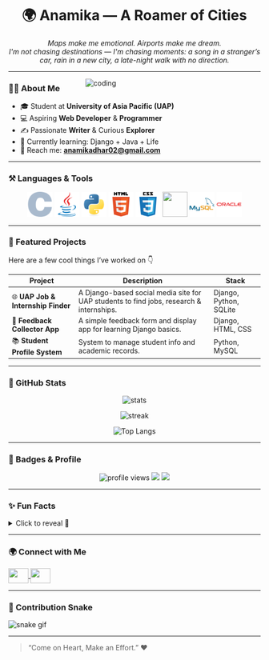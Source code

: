 <!-- 👑 HEADER BANNER -->


<h1 align="center">🌍 Anamika — A Roamer of Cities</h1>

<p align="center">
  <i>Maps make me emotional. Airports make me dream.</i><br>
  <i>I'm not chasing destinations — I'm chasing moments: a song in a stranger’s car, rain in a new city, a late-night walk with no direction.</i><br>
 
</p>

---

<img align="right" alt="coding" width="350" src="https://i.pinimg.com/736x/7a/87/81/7a8781168fde99a52044ab01c6968599.jpg">

### 👩‍💻 About Me
- 🎓 Student at **University of Asia Pacific (UAP)**
- 💻 Aspiring **Web Developer** & **Programmer**
- ✍️ Passionate **Writer** & Curious **Explorer**
- 🌱 Currently learning: Django + Java + Life
- 💌 Reach me: **anamikadhar02@gmail.com**

---

### ⚒️ Languages & Tools
<p align="center"> 
  <a href="#"><img src="https://raw.githubusercontent.com/devicons/devicon/master/icons/c/c-original.svg" width="50" height="50" /></a>
  <a href="#"><img src="https://raw.githubusercontent.com/devicons/devicon/master/icons/java/java-original.svg" width="50" height="50" /></a>
  <a href="#"><img src="https://raw.githubusercontent.com/devicons/devicon/master/icons/python/python-original.svg" width="50" height="50" /></a>
  <a href="#"><img src="https://raw.githubusercontent.com/devicons/devicon/master/icons/html5/html5-original-wordmark.svg" width="50" height="50" /></a>
  <a href="#"><img src="https://raw.githubusercontent.com/devicons/devicon/master/icons/css3/css3-original-wordmark.svg" width="50" height="50" /></a>
  <a href="#"><img src="https://cdn.worldvectorlogo.com/logos/django.svg" width="50" height="50" /></a>
  <a href="#"><img src="https://raw.githubusercontent.com/devicons/devicon/master/icons/mysql/mysql-original-wordmark.svg" width="50" height="50" /></a>
  <a href="#"><img src="https://raw.githubusercontent.com/devicons/devicon/master/icons/oracle/oracle-original.svg" width="50" height="50" /></a>
</p>

---

### 📌 Featured Projects
Here are a few cool things I’ve worked on 👇

| Project | Description | Stack |
|--------|-------------|-------|
| 🌐 **UAP Job & Internship Finder** | A Django-based social media site for UAP students to find jobs, research & internships. | Django, Python, SQLite |
| 🧾 **Feedback Collector App** | A simple feedback form and display app for learning Django basics. | Django, HTML, CSS |
| 📚 **Student Profile System** | System to manage student info and academic records. | Python, MySQL |

---

### 🧠 GitHub Stats
<p align="center">
  <img src="https://github-readme-stats.vercel.app/api?username=anameeks&show_icons=true&theme=tokyonight" alt="stats" />
</p>

<p align="center">
  <img src="https://github-readme-streak-stats.herokuapp.com/?user=anameeks&theme=tokyonight" alt="streak" />
</p>

<p align="center">
  <img src="https://github-readme-stats.vercel.app/api/top-langs?username=anameeks&show_icons=true&locale=en&layout=compact&theme=tokyonight" alt="Top Langs" />
</p>

---

### 🏅 Badges & Profile
<p align="center">
  <img src="https://komarev.com/ghpvc/?username=anameeks&label=Profile%20views&color=0e75b6&style=flat" alt="profile views" />
  <img src="https://img.shields.io/badge/Code-Python-blue?style=flat&logo=python" />
  <img src="https://img.shields.io/badge/Made%20with-Markdown-1f425f.svg" />
</p>

---

### ✨ Fun Facts
<details>
<summary>Click to reveal 🎈</summary>

- 🌧️ I walk in the rain to feel alive  
- 📚 I write short stories about people I meet for 5 minutes  
- 🧳 I’ve dreamed of getting lost in Japan or the Scottish Highlands  
- 📸 I like taking blurry photos of the sky

</details>

---

### 🌍 Connect with Me
<p align="left">
  <a href="https://fb.com/anamika dhar" target="blank">
    <img align="center" src="https://raw.githubusercontent.com/rahuldkjain/github-profile-readme-generator/master/src/images/icons/Social/facebook.svg" height="30" width="40" />
  </a>
  <a href="mailto:anamikadhar02@gmail.com" target="blank">
    <img align="center" src="https://cdn.jsdelivr.net/gh/simple-icons/simple-icons/icons/gmail.svg" height="30" width="40" />
  </a>
</p>

---

### 🐍 Contribution Snake
![snake gif](https://github.com/anameeks/anameeks/blob/output/github-contribution-grid-snake.svg)

---

> “Come on Heart, Make an Effort.” ❤️
